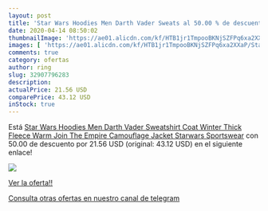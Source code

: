 ```yaml
---
layout: post
title: 'Star Wars Hoodies Men Darth Vader Sweats al 50.00 % de descuento'
date: 2020-04-14 08:50:02
thumbnailImage: 'https://ae01.alicdn.com/kf/HTB1jr1TmpooBKNjSZFPq6xa2XXaP/Star-Wars-Hoodies-Men-Darth-Vader-Sweatshirt-Coat-Winter-Thick-Fleece-Warm-Join-The-Empire-Camouflage.jpg_350x350._SL200_.jpg'
images: [ 'https://ae01.alicdn.com/kf/HTB1jr1TmpooBKNjSZFPq6xa2XXaP/Star-Wars-Hoodies-Men-Darth-Vader-Sweatshirt-Coat-Winter-Thick-Fleece-Warm-Join-The-Empire-Camouflage.jpg_350x350._SL200_.jpg' ]
comments: true
category: ofertas
author: ring
slug: 32907796283
description:
actualPrice: 21.56 USD
comparePrice: 43.12 USD
inStock: true
---
```


Está [Star Wars Hoodies Men Darth Vader Sweatshirt Coat Winter Thick Fleece Warm Join The Empire Camouflage Jacket Starwars Sportswear](https://www.amazon.com/dp/32907796283/?tag=redken08-20) con 50.00 de descuento por 21.56 USD (original: 43.12 USD) en el siguiente enlace!

[![](https://ae01.alicdn.com/kf/HTB1jr1TmpooBKNjSZFPq6xa2XXaP/Star-Wars-Hoodies-Men-Darth-Vader-Sweatshirt-Coat-Winter-Thick-Fleece-Warm-Join-The-Empire-Camouflage.jpg_350x350._SL200_.jpg)](https://www.amazon.com/dp/32907796283/?tag=redken08-20)

[Ver la oferta!!](https://www.amazon.com/dp/32907796283/?tag=redken08-20)

[Consulta otras ofertas en nuestro canal de telegram](https://t.me/s/ofertas25)
